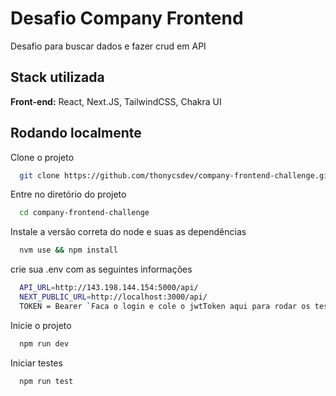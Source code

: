 # Desafio Company Frontend

Desafio para buscar dados e fazer crud em API

## Stack utilizada

**Front-end:** React, Next.JS, TailwindCSS, Chakra UI

## Rodando localmente

Clone o projeto

```bash
  git clone https://github.com/thonycsdev/company-frontend-challenge.git
```

Entre no diretório do projeto

```bash
  cd company-frontend-challenge
```

Instale a versão correta do node e suas as dependências

```bash
  nvm use && npm install
```

crie sua .env com as seguintes informações

```bash
  API_URL=http://143.198.144.154:5000/api/
  NEXT_PUBLIC_URL=http://localhost:3000/api/
  TOKEN = Bearer `Faca o login e cole o jwtToken aqui para rodar os testes automatizado, caso não for rodar, não vai precisar dessa variavel`
```

Inicie o projeto

```bash
  npm run dev
```

Iniciar testes

```bash
  npm run test
```
